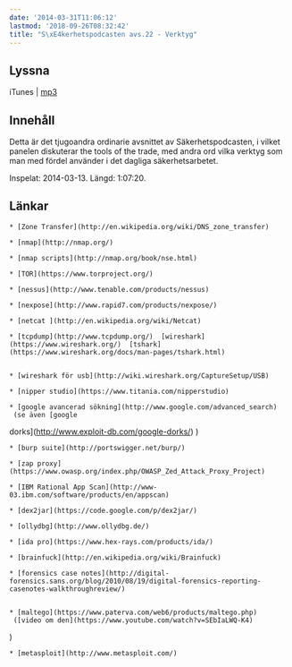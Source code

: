 ```yaml
---
date: '2014-03-31T11:06:12'
lastmod: '2018-09-26T08:32:42'
title: "S\xE4kerhetspodcasten avs.22 - Verktyg"
---
```

## Lyssna

iTunes \| [mp3](http://traffic.libsyn.com/sakerhetspodcasten/Sakpodcasten_Verktyg_mixdown.mp3) 

## Innehåll

Detta är det tjugoandra ordinarie avsnittet av Säkerhetspodcasten, i vilket panelen
diskuterar the tools of the trade, med andra ord vilka verktyg som man med fördel
använder i det dagliga säkerhetsarbetet.

Inspelat: 2014-03-13. Längd: 1:07:20.

## Länkar

	* [Zone Transfer](http://en.wikipedia.org/wiki/DNS_zone_transfer) 

	* [nmap](http://nmap.org/) 

	* [nmap scripts](http://nmap.org/book/nse.html) 

	* [TOR](https://www.torproject.org/) 

	* [nessus](http://www.tenable.com/products/nessus) 

	* [nexpose](http://www.rapid7.com/products/nexpose/) 

	* [netcat ](http://en.wikipedia.org/wiki/Netcat) 

	* [tcpdump](http://www.tcpdump.org/)  [wireshark](https://www.wireshark.org/)  [tshark](https://www.wireshark.org/docs/man-pages/tshark.html)


	* [wireshark för usb](http://wiki.wireshark.org/CaptureSetup/USB) 

	* [nipper studio](https://www.titania.com/nipperstudio) 

	* [google avancerad sökning](http://www.google.com/advanced_search)  (se även [google
dorks](http://www.exploit-db.com/google-dorks/) )

	* [burp suite](http://portswigger.net/burp/) 

	* [zap proxy](https://www.owasp.org/index.php/OWASP_Zed_Attack_Proxy_Project) 

	* [IBM Rational App Scan](http://www-03.ibm.com/software/products/en/appscan) 

	* [dex2jar](https://code.google.com/p/dex2jar/) 

	* [ollydbg](http://www.ollydbg.de/) 

	* [ida pro](https://www.hex-rays.com/products/ida/) 

	* [brainfuck](http://en.wikipedia.org/wiki/Brainfuck) 

	* [forensics case notes](http://digital-forensics.sans.org/blog/2010/08/19/digital-forensics-reporting-casenotes-walkthroughreview/)


	* [maltego](https://www.paterva.com/web6/products/maltego.php)  ([video om den](https://www.youtube.com/watch?v=SEbIaLWQ-K4)
)

	* [metasploit](http://www.metasploit.com/) 



